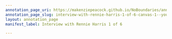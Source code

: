 ```yaml
---
annotation_page_uri: https://makenziepeacock.github.io/NoBoundaries/annotations/interview-with-rennie-harris-1-of-6-canvas-1--you-re-definitely-being-scrutinized----.json
annotation_page_slug: interview-with-rennie-harris-1-of-6-canvas-1--you-re-definitely-being-scrutinized----
layout: annotation_page
manifest_label: Interview with Rennie Harris 1 of 6

---
```

